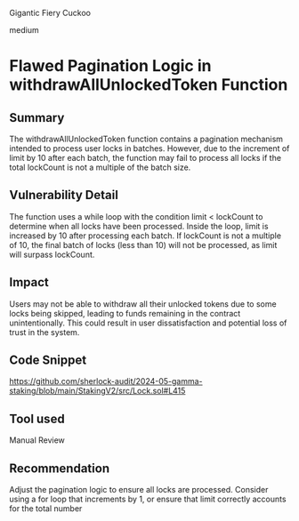 Gigantic Fiery Cuckoo

medium

# Flawed Pagination Logic in withdrawAllUnlockedToken Function

## Summary
The withdrawAllUnlockedToken function contains a pagination mechanism intended to process user locks in batches. However, due to the increment of limit by 10 after each batch, the function may fail to process all locks if the total lockCount is not a multiple of the batch size.

## Vulnerability Detail
The function uses a while loop with the condition limit < lockCount to determine when all locks have been processed. Inside the loop, limit is increased by 10 after processing each batch. If lockCount is not a multiple of 10, the final batch of locks (less than 10) will not be processed, as limit will surpass lockCount.

## Impact
Users may not be able to withdraw all their unlocked tokens due to some locks being skipped, leading to funds remaining in the contract unintentionally. This could result in user dissatisfaction and potential loss of trust in the system.
## Code Snippet
https://github.com/sherlock-audit/2024-05-gamma-staking/blob/main/StakingV2/src/Lock.sol#L415

## Tool used

Manual Review

## Recommendation
Adjust the pagination logic to ensure all locks are processed. Consider using a for loop that increments by 1, or ensure that limit correctly accounts for the total number
